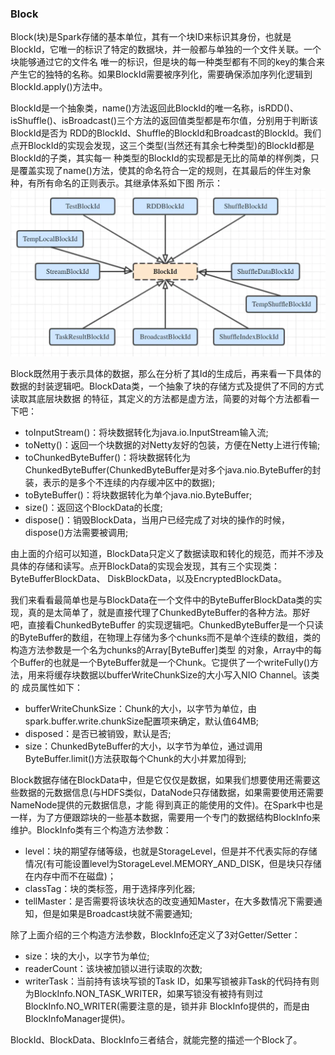 ### Block

Block(块)是Spark存储的基本单位，其有一个块ID来标识其身份，也就是BlockId，它唯一的标识了特定的数据块，并一般都与单独的一个文件关联。一个块能够通过它的文件名
唯一的标识，但是块的每一种类型都有不同的key的集合来产生它的独特的名称。如果BlockId需要被序列化，需要确保添加序列化逻辑到BlockId.apply()方法中。

BlockId是一个抽象类，name()方法返回此BlockId的唯一名称，isRDD()、isShuffle()、isBroadcast()三个方法的返回值类型都是布尔值，分别用于判断该BlockId是否为
RDD的BlockId、Shuffle的BlockId和Broadcast的BlockId。我们点开BlockId的实现会发现，这三个类型(当然还有其余七种类型)的BlockId都是BlockId的子类，其实每一
种类型的BlockId的实现都是无比的简单的样例类，只是覆盖实现了name()方法，使其的命名符合一定的规则，在其最后的伴生对象种，有所有命名的正则表示。其继承体系如下图
所示：
![BlockId继承体系](../image/blockid.png "BlockId继承体系")

Block既然用于表示具体的数据，那么在分析了其Id的生成后，再来看一下具体的数据的封装逻辑吧。BlockData类，一个抽象了块的存储方式及提供了不同的方式读取其底层块数据
的特征，其定义的方法都是虚方法，简要的对每个方法都看一下吧：
  * toInputStream()：将块数据转化为java.io.InputStream输入流;
  * toNetty()：返回一个块数据的对Netty友好的包装，方便在Netty上进行传输;
  * toChunkedByteBuffer()：将块数据转化为ChunkedByteBuffer(ChunkedByteBuffer是对多个java.nio.ByteBuffer的封装，表示的是多个不连续的内存缓冲区中的数据);
  * toByteBuffer()：将块数据转化为单个java.nio.ByteBuffer;
  * size()：返回这个BlockData的长度;
  * dispose()：销毁BlockData，当用户已经完成了对块的操作的时候，dispose()方法需要被调用;

由上面的介绍可以知道，BlockData只定义了数据读取和转化的规范，而并不涉及具体的存储和读写。点开BlockData的实现会发现，其有三个实现类：ByteBufferBlockData、
DiskBlockData，以及EncryptedBlockData。

我们来看看最简单也是与BlockData在一个文件中的ByteBufferBlockData类的实现，真的是太简单了，就是直接代理了ChunkedByteBuffer的各种方法。那好吧，直接看ChunkedByteBuffer
的实现逻辑吧。ChunkedByteBuffer是一个只读的ByteBuffer的数组，在物理上存储为多个chunks而不是单个连续的数组，类的构造方法参数是一个名为chunks的Array[ByteBuffer]类型
的对象，Array中的每个Buffer的也就是一个ByteBuffer就是一个Chunk。它提供了一个writeFully()方法，用来将缓存块数据以bufferWriteChunkSize的大小写入NIO Channel。该类的
成员属性如下：
  * bufferWriteChunkSize：Chunk的大小，以字节为单位，由spark.buffer.write.chunkSize配置项来确定，默认值64MB;
  * disposed：是否已被销毁，默认是否;
  * size：ChunkedByteBuffer的大小，以字节为单位，通过调用ByteBuffer.limit()方法获取每个Chunk的大小并累加得到;

Block数据存储在BlockData中，但是它仅仅是数据，如果我们想要使用还需要这些数据的元数据信息(与HDFS类似，DataNode只存储数据，如果需要使用还需要NameNode提供的元数据信息，才能
得到真正的能使用的文件)。在Spark中也是一样，为了方便跟踪块的一些基本数据，需要用一个专门的数据结构BlockInfo来维护。BlockInfo类有三个构造方法参数：
  * level：块的期望存储等级，也就是StorageLevel，但是并不代表实际的存储情况(有可能设置level为StorageLevel.MEMORY_AND_DISK，但是块只存储在内存中而不在磁盘)；
  * classTag：块的类标签，用于选择序列化器;
  * tellMaster：是否需要将该块状态的改变通知Master，在大多数情况下需要通知，但是如果是Broadcast块就不需要通知;

除了上面介绍的三个构造方法参数，BlockInfo还定义了3对Getter/Setter：
  * size：块的大小，以字节为单位;
  * readerCount：该块被加锁以进行读取的次数;
  * writerTask：当前持有该块写锁的Task ID，如果写锁被非Task的代码持有则为BlockInfo.NON_TASK_WRITER，如果写锁没有被持有则过BlockInfo.NO_WRITER(需要注意的是，锁并非
  BlockInfo提供的，而是由BlockInfoManager提供)。

BlockId、BlockData、BlockInfo三者结合，就能完整的描述一个Block了。
